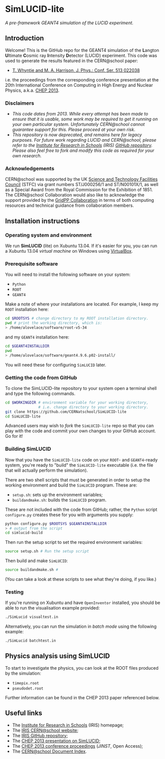 # SimLUCID-lite

*A pre-framework GEANT4 simulation of the LUCID experiment.*

## Introduction

Welcome! This is the GitHub repo for the GEANT4 simulation of the
**L**angton **U**ltimate **C**osmic ray **I**ntensity **D**etector (LUCID)
experiment.
This code was used to generate the results featured in the CERN@school
paper:

* [T. Whyntie and M. A. Harrison, J. Phys.: Conf. Ser. 513 022038](http://dx.doi.org/10.1088/1742-6596/513/2/022038)

i.e. the proceedings from the corresponding conference presentation
at the
20th International Conference on Computing in High Energy and Nuclear Physics,
a.k.a.
[CHEP 2013](https://indico.cern.ch/event/214784/contributions/1512648/).

### Disclaimers

* _This code dates from 2013. While every attempt has been
made to ensure that it is usable, some work may be required to get it
running on your own particular system.  Unfortunately CERN@school cannot
guarantee support for this.  Please proceed at your own risk_.
* _This repository is now deprecated, and remains here for legacy purposes.
For future work regarding LUCID and CERN@school, please refer to the
[Institute for Research in Schools](http://researchinschools.org) (IRIS)
[GitHub repository](https://github.com/InstituteForResearchInSchools).
Please also feel free to fork and modify this code as required for
your own research._

### Acknowledgements

CERN@school was supported by
the UK [Science and Technology Facilities Council](http://www.stfc.ac.uk) (STFC)
via grant numbers ST/J000256/1 and ST/N00101X/1,
as well as a Special Award from the Royal Commission for the Exhibition of 1851.
The CERN@school Collaboration would also like to acknowledge the support
provided by the [GridPP Collaboration](http://www.gridpp.ac.uk)
in terms of both computing resources and technical guidance from
collaboration members.

## Installation instructions

### Operating system and environment

We run **SimLUCID** (lite) on Xubuntu 13.04. If it's easier for you,
you can run a Xubuntu 13.04 *virtual machine* on Windows using
[VirtualBox](https://www.virtualbox.org/).

### Prerequisite software

You will need to install the following software on your system:

* `Python`
* `ROOT`
* `GEANT4`

Make a note of where your installations are located. For example, I
keep my `ROOT` installation here:

```bash
cd $ROOTSYS # change directory to my ROOT installation directory.
pwd # print the working directory, which is:
> /home/alovelace/software/root-v5-34
```

and my `GEANT4` installation here:

```bash
cd $GEANT4INSTALLDIR
pwd
> /home/alovelace/software/geant4.9.6.p02-install/
```

You will need these for configuring `SimLUCID` later.


### Getting the code from GitHub

To clone the SimLUCID-lite repository to your system open a terminal
shell and type the following commands.

```bash
cd $WORKINGDIR # environment variable for your working directory,
               # i.e. change directory to your working directory.
git clone https://github.com/CERNatschool/SimLUCID-lite
cd SimLUCID-lite
```

Advanced users may wish to *fork* the `SimLUCID-lite` repo so that
you can play with the code and commit your own changes to your GitHub
account. Go for it!

### Building SimLUCID

Now that you have the `SimLUCID-lite` code on your
`ROOT`- and `GEANT4`-ready system, you're ready to "build" the
`SimLUCID-lite` executable (i.e. the file that will actually perform the
simulation).

There are two shell scripts that must be generated in order to setup the
working environment and build the `SimLUCID` program. These are:

* `setup.sh`: sets up the environment variables;
* `buildandmake.sh`: builds the `SimLUCID` program.

These are not included with the code from GitHub; rather, the `Python`
script `configure.py` creates these for you with arguments you supply:

```bash
python configure.py $ROOTSYS $GEANT4INSTALLDIR
> # output from the script
cd simlucid-build
```

Then run the setup script to set the required environment variables:

```bash
source setup.sh # Run the setup script
```

Then build and make `SimLUCID`:

```bash
source buildandmake.sh #
```

(You can take a look at these scripts to see what they're doing, if you like.)

### Testing

If you're running on Xubuntu and have `OpenInventor` installed, you should
be able to run the visualisation example provided:

```bash
./SimLucid visualtest.in
```

Alternatively, you can run the simulation in *batch mode* using the
following example:

```bash
./SimLucid batchtest.in
```

## Physics analysis using SimLUCID
To start to investigate the physics,
you can look at the ROOT files produced by the simulation:

* `timepix.root`
* `pseudodet.root`

Further information can be found in the CHEP 2013 paper referenced
below.

## Useful links

* The [Institute for Research in Schools](http://researchinschools.org) (IRIS) homepage;
* The [IRIS CERN@school website](http://researchinschools.org/CERN);
* The [IRIS GitHub repository](https://github.com/InstituteForResearchInSchools);
* The [CHEP 2013 presentation on SimLUCID](https://indico.cern.ch/contributionDisplay.py?contribId=415&sessionId=3&confId=214784);
* The [CHEP 2013 conference proceedings](http://dx.doi.org/10.1088/1742-6596/513/2/022038) (_JINST_, Open Access);
* The [CERN@school Document Index](http://doi.org/10.5281/zenodo.227090).

